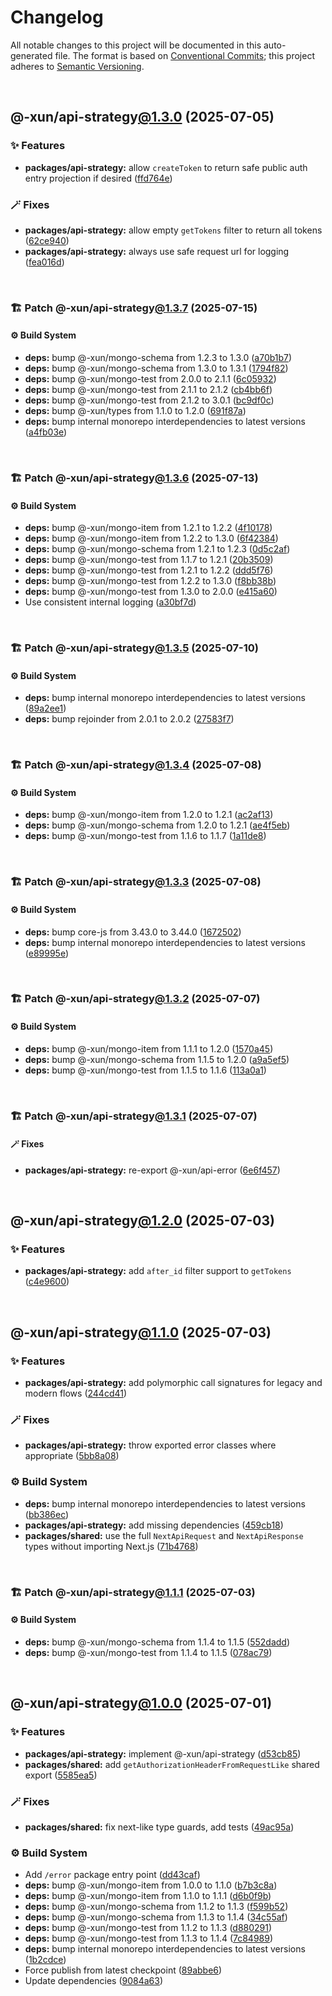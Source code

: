 # Changelog

All notable changes to this project will be documented in this auto-generated
file. The format is based on [Conventional Commits][1];
this project adheres to [Semantic Versioning][2].

<br />

## @-xun/api-strategy[@1.3.0][3] (2025-07-05)

### ✨ Features

- **packages/api-strategy:** allow `createToken` to return safe public auth entry projection if desired ([ffd764e][4])

### 🪄 Fixes

- **packages/api-strategy:** allow empty `getTokens` filter to return all tokens ([62ce940][5])
- **packages/api-strategy:** always use safe request url for logging ([fea016d][6])

<br />

### 🏗️ Patch @-xun/api-strategy[@1.3.7][7] (2025-07-15)

#### ⚙️ Build System

- **deps:** bump @-xun/mongo-schema from 1.2.3 to 1.3.0 ([a70b1b7][8])
- **deps:** bump @-xun/mongo-schema from 1.3.0 to 1.3.1 ([1794f82][9])
- **deps:** bump @-xun/mongo-test from 2.0.0 to 2.1.1 ([6c05932][10])
- **deps:** bump @-xun/mongo-test from 2.1.1 to 2.1.2 ([cb4bb6f][11])
- **deps:** bump @-xun/mongo-test from 2.1.2 to 3.0.1 ([bc9df0c][12])
- **deps:** bump @-xun/types from 1.1.0 to 1.2.0 ([691f87a][13])
- **deps:** bump internal monorepo interdependencies to latest versions ([a4fb03e][14])

<br />

### 🏗️ Patch @-xun/api-strategy[@1.3.6][15] (2025-07-13)

#### ⚙️ Build System

- **deps:** bump @-xun/mongo-item from 1.2.1 to 1.2.2 ([4f10178][16])
- **deps:** bump @-xun/mongo-item from 1.2.2 to 1.3.0 ([6f42384][17])
- **deps:** bump @-xun/mongo-schema from 1.2.1 to 1.2.3 ([0d5c2af][18])
- **deps:** bump @-xun/mongo-test from 1.1.7 to 1.2.1 ([20b3509][19])
- **deps:** bump @-xun/mongo-test from 1.2.1 to 1.2.2 ([ddd5f76][20])
- **deps:** bump @-xun/mongo-test from 1.2.2 to 1.3.0 ([f8bb38b][21])
- **deps:** bump @-xun/mongo-test from 1.3.0 to 2.0.0 ([e415a60][22])
- Use consistent internal logging ([a30bf7d][23])

<br />

### 🏗️ Patch @-xun/api-strategy[@1.3.5][24] (2025-07-10)

#### ⚙️ Build System

- **deps:** bump internal monorepo interdependencies to latest versions ([89a2ee1][25])
- **deps:** bump rejoinder from 2.0.1 to 2.0.2 ([27583f7][26])

<br />

### 🏗️ Patch @-xun/api-strategy[@1.3.4][27] (2025-07-08)

#### ⚙️ Build System

- **deps:** bump @-xun/mongo-item from 1.2.0 to 1.2.1 ([ac2af13][28])
- **deps:** bump @-xun/mongo-schema from 1.2.0 to 1.2.1 ([ae4f5eb][29])
- **deps:** bump @-xun/mongo-test from 1.1.6 to 1.1.7 ([1a11de8][30])

<br />

### 🏗️ Patch @-xun/api-strategy[@1.3.3][31] (2025-07-08)

#### ⚙️ Build System

- **deps:** bump core-js from 3.43.0 to 3.44.0 ([1672502][32])
- **deps:** bump internal monorepo interdependencies to latest versions ([e89995e][33])

<br />

### 🏗️ Patch @-xun/api-strategy[@1.3.2][34] (2025-07-07)

#### ⚙️ Build System

- **deps:** bump @-xun/mongo-item from 1.1.1 to 1.2.0 ([1570a45][35])
- **deps:** bump @-xun/mongo-schema from 1.1.5 to 1.2.0 ([a9a5ef5][36])
- **deps:** bump @-xun/mongo-test from 1.1.5 to 1.1.6 ([113a0a1][37])

<br />

### 🏗️ Patch @-xun/api-strategy[@1.3.1][38] (2025-07-07)

#### 🪄 Fixes

- **packages/api-strategy:** re-export @-xun/api-error ([6e6f457][39])

<br />

## @-xun/api-strategy[@1.2.0][40] (2025-07-03)

### ✨ Features

- **packages/api-strategy:** add `after_id` filter support to `getTokens` ([c4e9600][41])

<br />

## @-xun/api-strategy[@1.1.0][42] (2025-07-03)

### ✨ Features

- **packages/api-strategy:** add polymorphic call signatures for legacy and modern flows ([244cd41][43])

### 🪄 Fixes

- **packages/api-strategy:** throw exported error classes where appropriate ([5bb8a08][44])

### ⚙️ Build System

- **deps:** bump internal monorepo interdependencies to latest versions ([bb386ec][45])
- **packages/api-strategy:** add missing dependencies ([459cb18][46])
- **packages/shared:** use the full `NextApiRequest` and `NextApiResponse` types without importing Next.js ([71b4768][47])

<br />

### 🏗️ Patch @-xun/api-strategy[@1.1.1][48] (2025-07-03)

#### ⚙️ Build System

- **deps:** bump @-xun/mongo-schema from 1.1.4 to 1.1.5 ([552dadd][49])
- **deps:** bump @-xun/mongo-test from 1.1.4 to 1.1.5 ([078ac79][50])

<br />

## @-xun/api-strategy[@1.0.0][51] (2025-07-01)

### ✨ Features

- **packages/api-strategy:** implement @-xun/api-strategy ([d53cb85][52])
- **packages/shared:** add `getAuthorizationHeaderFromRequestLike` shared export ([5585ea5][53])

### 🪄 Fixes

- **packages/shared:** fix next-like type guards, add tests ([49ac95a][54])

### ⚙️ Build System

- Add `/error` package entry point ([dd43caf][55])
- **deps:** bump @-xun/mongo-item from 1.0.0 to 1.1.0 ([b7b3c8a][56])
- **deps:** bump @-xun/mongo-item from 1.1.0 to 1.1.1 ([d6b0f9b][57])
- **deps:** bump @-xun/mongo-schema from 1.1.2 to 1.1.3 ([f599b52][58])
- **deps:** bump @-xun/mongo-schema from 1.1.3 to 1.1.4 ([34c55af][59])
- **deps:** bump @-xun/mongo-test from 1.1.2 to 1.1.3 ([d880291][60])
- **deps:** bump @-xun/mongo-test from 1.1.3 to 1.1.4 ([7c84989][61])
- **deps:** bump internal monorepo interdependencies to latest versions ([1b2cdce][62])
- Force publish from latest checkpoint ([89abbe6][63])
- Update dependencies ([9084a63][64])

[1]: https://conventionalcommits.org
[2]: https://semver.org
[3]: https://github.com/Xunnamius/api-utils/compare/@-xun/api-strategy@1.2.0...@-xun/api-strategy@1.3.0
[4]: https://github.com/Xunnamius/api-utils/commit/ffd764eb3bfa50fb65bd24b7a5d6e25fd6b69d86
[5]: https://github.com/Xunnamius/api-utils/commit/62ce9407b3543e25ddef539cc89f51bfc7583023
[6]: https://github.com/Xunnamius/api-utils/commit/fea016dbfc5695c714458c8d24fb9a9edd046d36
[7]: https://github.com/Xunnamius/api-utils/compare/@-xun/api-strategy@1.3.6...@-xun/api-strategy@1.3.7
[8]: https://github.com/Xunnamius/api-utils/commit/a70b1b7934a90ca95e5305a5c4257c18be76cb47
[9]: https://github.com/Xunnamius/api-utils/commit/1794f82cbef40788c9d46ccd6441ce844b7bd1f0
[10]: https://github.com/Xunnamius/api-utils/commit/6c059324e9031a8f5920a306b95949c87caff3fd
[11]: https://github.com/Xunnamius/api-utils/commit/cb4bb6fcb5530b0e9e4ceeb0c875bac54727af7e
[12]: https://github.com/Xunnamius/api-utils/commit/bc9df0cbdd10595c20523dc4cb0b69d7b4f9ba10
[13]: https://github.com/Xunnamius/api-utils/commit/691f87ae085f118382ae925ef98b59e9bbe40a7a
[14]: https://github.com/Xunnamius/api-utils/commit/a4fb03e0196776c23e54bb49f0a2c2ac326549f8
[15]: https://github.com/Xunnamius/api-utils/compare/@-xun/api-strategy@1.3.5...@-xun/api-strategy@1.3.6
[16]: https://github.com/Xunnamius/api-utils/commit/4f1017850e50b8e4c093e90768933709f160b4f4
[17]: https://github.com/Xunnamius/api-utils/commit/6f423841eb97d098260a1a0f285c7916bc53401a
[18]: https://github.com/Xunnamius/api-utils/commit/0d5c2af3f945e3fc4c8e46cae0c09ca73c6dee48
[19]: https://github.com/Xunnamius/api-utils/commit/20b35096a1c9ca45bf0a8b17133edf8c216cc604
[20]: https://github.com/Xunnamius/api-utils/commit/ddd5f7613479b0e22729b5a725a952f370854967
[21]: https://github.com/Xunnamius/api-utils/commit/f8bb38bfab91b990a1636a8a584373a20b443649
[22]: https://github.com/Xunnamius/api-utils/commit/e415a603ba3374559b231baf34174b0e4b676658
[23]: https://github.com/Xunnamius/api-utils/commit/a30bf7d131fc211e9d0e8df82d859ef09d7a4489
[24]: https://github.com/Xunnamius/api-utils/compare/@-xun/api-strategy@1.3.4...@-xun/api-strategy@1.3.5
[25]: https://github.com/Xunnamius/api-utils/commit/89a2ee1d854a0bcf81228170cd645d2233759b2f
[26]: https://github.com/Xunnamius/api-utils/commit/27583f72448778b6252d2fb62857faf8f1e008bd
[27]: https://github.com/Xunnamius/api-utils/compare/@-xun/api-strategy@1.3.3...@-xun/api-strategy@1.3.4
[28]: https://github.com/Xunnamius/api-utils/commit/ac2af133e4913e6b2740e0e415b89ef9e5f738bc
[29]: https://github.com/Xunnamius/api-utils/commit/ae4f5eb972d645c9ff7e67f976c7cca7cd7b1041
[30]: https://github.com/Xunnamius/api-utils/commit/1a11de88998e0a5da82dc48470be4c6bfb500c30
[31]: https://github.com/Xunnamius/api-utils/compare/@-xun/api-strategy@1.3.2...@-xun/api-strategy@1.3.3
[32]: https://github.com/Xunnamius/api-utils/commit/1672502487cbeabbca8dd9cdb41e6532788be132
[33]: https://github.com/Xunnamius/api-utils/commit/e89995ef52d353586127070ec45e10b85e4d11cc
[34]: https://github.com/Xunnamius/api-utils/compare/@-xun/api-strategy@1.3.1...@-xun/api-strategy@1.3.2
[35]: https://github.com/Xunnamius/api-utils/commit/1570a456e76769954b992db14d79b09bab723a88
[36]: https://github.com/Xunnamius/api-utils/commit/a9a5ef511c9e0e0bfc5c522d0d865c96b23bd976
[37]: https://github.com/Xunnamius/api-utils/commit/113a0a1542a969d2b7efc5f2221058449ff2d474
[38]: https://github.com/Xunnamius/api-utils/compare/@-xun/api-strategy@1.3.0...@-xun/api-strategy@1.3.1
[39]: https://github.com/Xunnamius/api-utils/commit/6e6f457f81ef4777a4dfe56367f8c149c634821e
[40]: https://github.com/Xunnamius/api-utils/compare/@-xun/api-strategy@1.1.1...@-xun/api-strategy@1.2.0
[41]: https://github.com/Xunnamius/api-utils/commit/c4e96008fb8e0dd5fdfbead84f2e3657f2f0352f
[42]: https://github.com/Xunnamius/api-utils/compare/@-xun/api-strategy@1.0.0...@-xun/api-strategy@1.1.0
[43]: https://github.com/Xunnamius/api-utils/commit/244cd4199c51c722faf14d9ef6d414a003d54007
[44]: https://github.com/Xunnamius/api-utils/commit/5bb8a08ebd94ae012f5b5d8bb041afc1ec4365d5
[45]: https://github.com/Xunnamius/api-utils/commit/bb386ecc96d3a0eae9042502ad8d325c18207904
[46]: https://github.com/Xunnamius/api-utils/commit/459cb18140650b37c691381ef62eb0e4bc058a38
[47]: https://github.com/Xunnamius/api-utils/commit/71b4768957b597ca1b5c617189c9042977d621ab
[48]: https://github.com/Xunnamius/api-utils/compare/@-xun/api-strategy@1.1.0...@-xun/api-strategy@1.1.1
[49]: https://github.com/Xunnamius/api-utils/commit/552daddc9e7f2bdd58e117725926145468ffbfce
[50]: https://github.com/Xunnamius/api-utils/commit/078ac79d79f7b2e1122e035c025770378a78216c
[51]: https://github.com/Xunnamius/api-utils/compare/@-xun/api-strategy@0.0.0-init...@-xun/api-strategy@1.0.0
[52]: https://github.com/Xunnamius/api-utils/commit/d53cb855ef51159b69dbb8aaf4525f90a00e3242
[53]: https://github.com/Xunnamius/api-utils/commit/5585ea57aa67c979523ec530243ab41d89ed5961
[54]: https://github.com/Xunnamius/api-utils/commit/49ac95a31e0bee5f9dee84ee70041edf855c2277
[55]: https://github.com/Xunnamius/api-utils/commit/dd43caf0e5d04049aa699f225be601c9952cb596
[56]: https://github.com/Xunnamius/api-utils/commit/b7b3c8a794a01e4374b2b231abba52b2ba550735
[57]: https://github.com/Xunnamius/api-utils/commit/d6b0f9bb5101d87ce777df75968cc8a7888048a9
[58]: https://github.com/Xunnamius/api-utils/commit/f599b52f091f6fe39c30b4fc005a17aee5096e5a
[59]: https://github.com/Xunnamius/api-utils/commit/34c55af76030b70bd59cc25ad38bcfbcd73611d7
[60]: https://github.com/Xunnamius/api-utils/commit/d8802913b72167ffff2da46d7e7e4dfb1825f4de
[61]: https://github.com/Xunnamius/api-utils/commit/7c84989076984f7e310f0a3851e808547a621393
[62]: https://github.com/Xunnamius/api-utils/commit/1b2cdce39cc4ea7b3e3d556bf155064c167a7525
[63]: https://github.com/Xunnamius/api-utils/commit/89abbe6937ec39fc9d2eb19430d0e8d5b1321810
[64]: https://github.com/Xunnamius/api-utils/commit/9084a634affb98946e9eaa4c997fb803ccab3852
